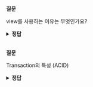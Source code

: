 **질문** 
<!-- 무조건 공백 -->
view를 사용하는 이유는 무엇인가요?
<!-- 무조건 공백 -->
<details>
<summary><b>정답</b></summary>
<!-- summary 아래 한칸 공백 두어야함 -->
<!-- 무조건 한칸 공백 아래에 두고 정답 입력 -->

- 어떤 경우에 모든 사용자가 전체 논리적 모델(데이터베이스에 저장된 모든 실제 테이블)을 보는 건 문제가 될 수 있음
- 필요한 데이터만 특정 사용자들에게 유출할 필요가 있을 때 사용
    - emply 테이블에서 아이디, 이름, 부서 조회 가능하게 하지만 salary 정보를 숨기고 싶을 때
- 질의문 작성을 쉽게 만들어 준다
    - Group by 나 aggregation function 등을 미리 정의
- 데이터 종속성 제거
    - 응용 프로그램은 뷰를 통해 접근함으로써 테이블 스키마 변화에 신경 쓸 필요가 없다.
</details>

<br>

**질문** 
<!-- 무조건 공백 -->
Transaction의 특성 (ACID)
<!-- 무조건 공백 -->
<details>
<summary><b>정답</b></summary>
<!-- summary 아래 한칸 공백 두어야함 -->
<!-- 무조건 한칸 공백 아래에 두고 정답 입력 -->

- Atomicity
    - 트랜잭션안의 모든 operation이 실행되거나, 모두 실패
- Consistency
    - 트랙잭션의 실행이 database의 무결성 유지
- Isolation
    - 동시에 실행되는 트랜잭션은 서로 독립적이다 (또는 순차적으로 실행)
- Durability
    - 성공적으로 수행된 Transaction은 영원히 반영되어야 함을 의미
</details>

<br>